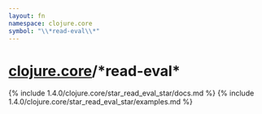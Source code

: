 ```yaml
---
layout: fn
namespace: clojure.core
symbol: "\\*read-eval\\*"
---
```


# [clojure.core](../)/\*read-eval\*

{% include 1.4.0/clojure.core/star_read_eval_star/docs.md %}
{% include 1.4.0/clojure.core/star_read_eval_star/examples.md %}

